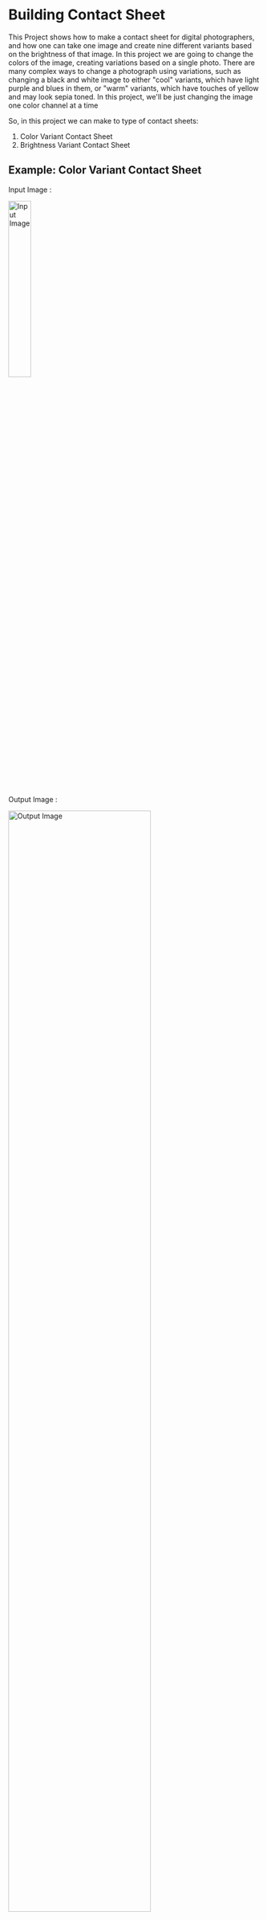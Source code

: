 # Building Contact Sheet
This Project shows how to make a contact sheet for digital photographers, and how one can take one image and create nine different variants based on the brightness of that image. In this project we are going to change the colors of the image, creating variations based on a single photo. There are many complex ways to change a photograph using variations, such as changing a black and white image to either "cool" variants, which have light purple and blues in them, or "warm" variants, which have touches of yellow and may look sepia toned. In this project, we'll be just changing the image one color channel at a time

So, in this project we can make to type of contact sheets:

1. Color Variant Contact Sheet
2. Brightness Variant Contact Sheet

## Example: Color Variant Contact Sheet

Input Image :

<img src="https://github.com/saranshkhulbe7/ContactSheetMaker/blob/master/Mountains.jpeg" alt="Input Image" width="30%">

Output Image :

<img src="https://github.com/saranshkhulbe7/ContactSheetMaker/blob/master/Mountains_Color_Variation.jpeg" alt="Output Image" width="75%">

## Example: Brightness Variant Contact Sheet

Input Image :

<img src="https://github.com/saranshkhulbe7/ContactSheetMaker/blob/master/Mountains.jpeg" alt="Input Image" width="30%">

Output Image :

<img src="https://github.com/saranshkhulbe7/ContactSheetMaker/blob/master/Mountains_Brightness_Variation.jpeg" alt="Output Image" width="75%">
